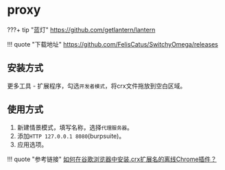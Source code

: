 # proxy

???+ tip "蓝灯"
    <https://github.com/getlantern/lantern>

!!! quote "下载地址"
    <https://github.com/FelisCatus/SwitchyOmega/releases>

## 安装方式

更多工具 - 扩展程序，勾选`开发者模式`，将crx文件拖放到空白区域。

## 使用方式

1. 新建情景模式，填写名称，选择`代理服务器`。
1. 添加`HTTP 127.0.0.1 8080`(burpsuite)。
1. 应用选项。


!!! quote "参考链接"
    [如何在谷歌浏览器中安装.crx扩展名的离线Chrome插件？](https://www.jianshu.com/p/12ca04c61fc6)
